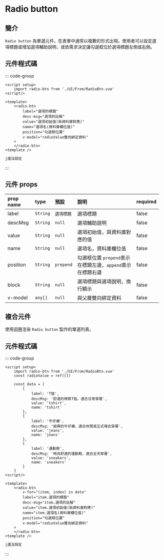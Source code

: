 # Radio button <Badge type="info" text="單一元件" />

## 簡介

`Radio button` 為單選元件。在表單中通常以複數的形式出現。使用者可以設定選項標題或增加選項輔助說明，或依需求決定讓勾選框位於選項標題左側或右側。 

## 元件程式碼

::: code-group

```vue [Vue]
<script setup>
    import radio-btn from './UI/From/RadioBtn.vue'
<script/>

<template>
    <radio-btn
        label="選項的標題"
        desc-msg="選項的註解"
        value="選項初始值(與資料庫對應)"
        name="選項名(資料庫欄位值)"
        position="勾選框位置"
        v-model="radioValue雙向綁定資料"
    >
    </radio-btn>
<template />
```

```cmd [VSCode Snippet]
j還沒設定
```
:::

## 元件 props

| prop name  | type     | 預設       | 說明                                                       | required |
| :--------- | :------- | :--------- | :---------------------------------------------- | :------- |
| label      | `String` | `選項標題` | 選項標題                                                   | false    |
| descMsg    | `String` | `null`     | 選項輔助說明                                               | false    |
| value      | `String` | `null`     | 選項初始值，與資料庫對應的值                               | false    |
| name       | `String` | `null`     | 選項名，資料庫欄位值                                       | false    |
| position   | `String` | `prepend`  | 勾選框位置 `prepend`表示在標題左邊，`append`表示在標題右邊 | false    |
| block      | `String` | `null`     | 選項標題與選項說明，換行顯示                               | false    |
| v-model | `any[]`  | `null`     | 與父層雙向綁定資料                                         | false    |


## 複合元件

使用迴圈渲染 `Radio button` 製作的單選列表。

## 元件程式碼

::: code-group

```vue [Vue]
<script setup>
    import radio-btn from './UI/From/RadioBtn.vue'
    const radioValue = ref([])

    const data = [
        {
            label: 'T恤',
            descMsg: '舒適的棉質T恤，適合日常穿著',
            value: 'tshirt',
            name: 'tshirt'
        },
        {
            label: '牛仔褲',
            descMsg: '經典的牛仔褲，適合休閒或正式場合穿著',
            value: 'jeans',
            name: 'jeans'
        },
        {
            label: '運動鞋',
            descMsg: '時尚舒適的運動鞋，適合全天穿著',
            value: 'sneakers',
            name: 'sneakers'
        }
    ]
<script/>

<template>
    <radio-btn
        v-for="(item, index) in data"
        label="item.選項的標題"
        desc-msg="item.選項的註解"
        value="item.選項初始值(與資料庫對應)"
        name="item.選項名(資料庫欄位值)"
        position="勾選框位置"
        v-model="radioValue雙向綁定資料"
    >
    </radio-btn>
<template />
```

```cmd [VSCode Snippet]
j還沒設定
```
:::